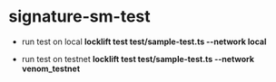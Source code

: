 # signature-sm-test

- run test on local <strong>locklift test test/sample-test.ts --network local</strong>

- run test on testnet <strong>locklift test test/sample-test.ts --network venom_testnet</strong>
